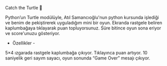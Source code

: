 Catch the Turtle 🐢

Python’un Turtle modülüyle, Atıl Samancıoğlu'nun python kursunda işlediği ve benim de pekiştirerek uyguladığım mini bir oyun.
Ekranda rastgele beliren kaplumbağaya tıklayarak puan topluyorsunuz. Süre bitince oyun sona eriyor ve score'unuzu gösteriyor.

- Özellikler -

5×4 ızgarada rastgele kaplumbağa çıkıyor.
Tıklayınca puan artıyor.
10 saniyelik geri sayım sayacı,
oyun sonunda “Game Over” mesajı çıkıyor.
